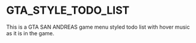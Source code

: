 # GTA_STYLE_TODO_LIST
This is a GTA SAN ANDREAS game menu styled todo list with hover music as it is in the game.
